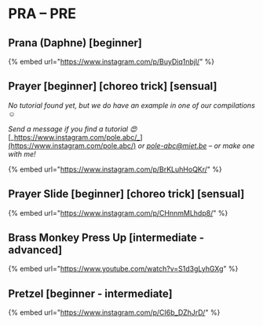 # PRA – PRE

## Prana (Daphne) \[beginner]

{% embed url="https://www.instagram.com/p/BuyDiq1nbjl/" %}

## Prayer \[beginner] \[choreo trick] \[sensual]

_No tutorial found yet, but we do have an example in one of our compilations ☺️_

_Send a message if you find a tutorial 😍_ [_https://www.instagram.com/pole.abc/_](https://www.instagram.com/pole.abc/) _or_ [_pole-abc@miet.be_](mailto:pole-abc@miet.be) _– or make one with me!_&#x20;

{% embed url="https://www.instagram.com/p/BrKLuhHoQKr/" %}

## Prayer Slide \[beginner] \[choreo trick] \[sensual]

{% embed url="https://www.instagram.com/p/CHnnmMLhdp8/" %}

## Brass Monkey Press Up \[intermediate - advanced]

{% embed url="https://www.youtube.com/watch?v=S1d3gLyhGXg" %}

## Pretzel \[beginner - intermediate]

{% embed url="https://www.instagram.com/p/CI6b_DZhJrD/" %}

